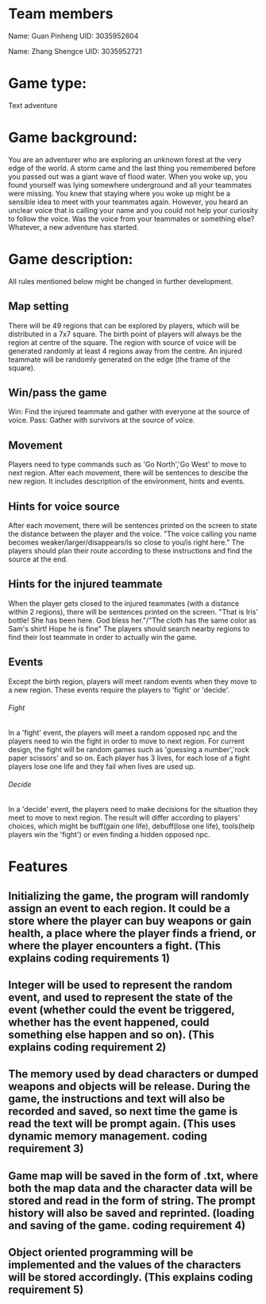 # Team members
Name: Guan Pinheng 
UID: 3035952604

Name: Zhang Shengce
UID: 3035952721
# Game type: 
Text adventure

# Game background: 
  You are an adventurer who are exploring an unknown forest at the very edge of the world. 
  A storm came and the last thing you remembered before you passed out was a giant wave of flood water.
  When you woke up, you found yourself was lying somewhere underground and all your teammates were missing.
  You knew that staying where you woke up might be a sensible idea to meet with your teammates again.
  However, you heard an unclear voice that is calling your name and you could not help your curiosity to follow the voice.
  Was the voice from your teammates or something else?
  Whatever, a new adventure has started.
  
# Game description:
  All rules mentioned below might be changed in further development.
  
## Map setting
  There will be 49 regions that can be explored by players, which will be distributed in a 7x7 square.
  The birth point of players will always be the region at centre of the square. 
  The region with source of voice will be generated randomly at least 4 regions away from the centre.
  An injured teammate will be randomly generated on the edge (the frame of the square).
  
## Win/pass the game
  Win: Find the injured teammate and gather with everyone at the source of voice.
  Pass: Gather with survivors at the source of voice.
  
## Movement
  Players need to type commands such as 'Go North','Go West' to move to next region.
  After each movement, there will be sentences to descibe the new region. 
  It includes description of the environment, hints and events.
  
## Hints for voice source 
  After each movement, there will be sentences printed on the screen to state the distance between the player and the voice.
  "The voice calling you name becomes weaker/larger/disappears/is so close to you/is right here."
  The players should plan their route according to these instructions and find the source at the end.
  
## Hints for the injured teammate
  When the player gets closed to the injured teammates (with a distance within 2 regions), there will be sentences printed on the screen.
  "That is Iris' bottle! She has been here. God bless her."/"The cloth has the same color as Sam's shirt! Hope he is fine"
  The players should search nearby regions to find their lost teammate in order to actually win the game.
  
## Events
  Except the birth region, players will meet random events when they move to a new region.
  These events require the players to 'fight' or 'decide'.
  
###### Fight
  In a 'fight' event, the players will meet a random opposed npc and the players need to win the fight in order to move to next region.
  For current design, the fight will be random games such as 'guessing a number','rock paper scissors' and so on.
  Each player has 3 lives, for each lose of a fight players lose one life and they fail when lives are used up.
  
###### Decide
  In a 'decide' event, the players need to make decisions for the situation they meet to move to next region.
  The result will differ according to players' choices, which might be buff(gain one life), debuff(lose one life), tools(help players win the 'fight') or even finding a hidden opposed npc.
  
# Features

## Initializing the game, the program will randomly assign an event to each region. It could be a store where the player can buy weapons or gain health, a place where the player finds a friend, or where the player encounters a fight. (This explains coding requirements 1)
## Integer will be used to represent the random event, and used to represent the state of the event (whether could the event be triggered, whether has the event happened, could something else happen and so on). (This explains coding requirement 2)
## The memory used by dead characters or dumped weapons and objects will be release. During the game, the instructions and text will also be recorded and saved, so next time the game is read the text will be prompt again. (This uses dynamic memory management. coding requirement 3)
## Game map will be saved in the form of .txt, where both the map data and the character data will be stored and read in the form of string. The prompt history will also be saved and reprinted. (loading and saving of the game. coding requirement 4)
## Object oriented programming will be implemented and the values of the characters will be stored accordingly. (This explains coding requirement 5)

